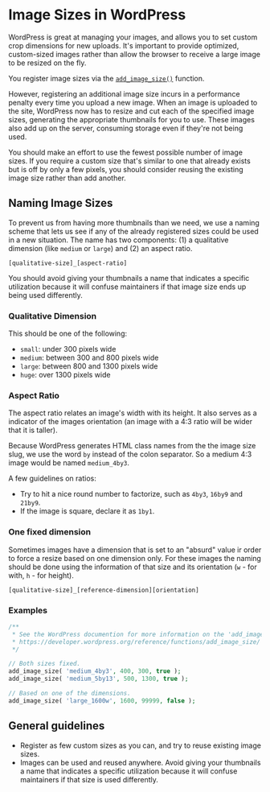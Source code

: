# Image Sizes in WordPress

WordPress is great at managing your images, and allows you to set custom crop dimensions for new uploads. It's important to provide optimized, custom-sized images rather than allow the browser to receive a large image to be resized on the fly.

You register image sizes via the [`add_image_size()`](https://developer.wordpress.org/reference/functions/add_image_size/) function.

However, registering an additional image size incurs in a performance penalty every time you upload a new image.  When an image is uploaded to the site, WordPress now has to resize and cut each of the specified image sizes, generating the appropriate thumbnails for you to use.  These images also add up on the server, consuming storage even if they're not being used.

You should make an effort to use the fewest possible number of image sizes.  If you require a custom size that's similar to one that already exists but is off by only a few pixels, you should consider reusing the existing image size rather than add another.

## Naming Image Sizes

To prevent us from having more thumbnails than we need, we use a naming scheme that lets us see if any of the already registered sizes could be used in a new situation. The name has two components: (1) a qualitative dimension (like `medium` or `large`) and (2) an aspect ratio.

```
[qualitative-size]_[aspect-ratio]
```

You should avoid giving your thumbnails a name that indicates a specific utilization because it will confuse maintainers if that image size ends up being used differently.

### Qualitative Dimension

This should be one of the following:

* `small`: under 300 pixels wide
* `medium`: between 300 and 800 pixels wide
* `large`: between 800 and 1300 pixels wide
* `huge`: over 1300 pixels wide

### Aspect Ratio

The aspect ratio relates an image's width with its height. It also serves as a indicator of the images orientation (an image with a 4:3 ratio will be wider that it is taller).

Because WordPress generates HTML class names from the the image size slug, we use the word `by` instead of the colon separator. So a medium 4:3 image would be named `medium_4by3`.

A few guidelines on ratios:

* Try to hit a nice round number to factorize, such as `4by3`, `16by9` and `21by9`.
* If the image is square, declare it as `1by1`.

### One fixed dimension 

Sometimes images have a dimension that is set to an "absurd" value ir order to force a resize based on one dimension only. For these images the naming should be done using the information of that size and its orientation (`w` - for with, `h` - for height).

```
[qualitative-size]_[reference-dimension][orientation]
```

### Examples

```php
/**
 * See the WordPress documention for more information on the 'add_image_size()' function.
 * https://developer.wordpress.org/reference/functions/add_image_size/
 */

// Both sizes fixed.
add_image_size( 'medium_4by3', 400, 300, true );
add_image_size( 'medium_5by13', 500, 1300, true );

// Based on one of the dimensions.
add_image_size( 'large_1600w', 1600, 99999, false );
```

## General guidelines

* Register as few custom sizes as you can, and try to reuse existing image sizes.
* Images can be used and reused anywhere. Avoid giving your thumbnails a name that indicates a specific utilization because it will confuse maintainers if that size is used differently.
